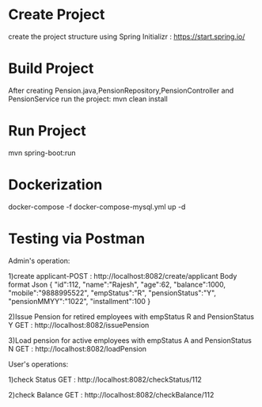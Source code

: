# Create Project
create the project structure using Spring Initializr : https://start.spring.io/

# Build Project
After creating Pension.java,PensionRepository,PensionController and PensionService run the project:
mvn clean install

# Run Project
mvn spring-boot:run

# Dockerization
docker-compose -f docker-compose-mysql.yml up -d

# Testing via Postman

Admin's operation:

1)create applicant-POST : http://localhost:8082/create/applicant
Body format Json
{
    "id":112,
    "name":"Rajesh",
    "age":62,
    "balance":1000,
    "mobile":"9888995522",
    "empStatus":"R",
    "pensionStatus":"Y",
    "pensionMMYY":"1022",
    "installment":100
}


2)Issue Pension for retired employees  with empStatus R and PensionStatus Y
GET : http://localhost:8082/issuePension

3)Load pension for active employees with empStatus A and PensionStatus N
GET : http://localhost:8082/loadPension



User's operations:

1)check Status 
GET : http://localhost:8082/checkStatus/112

2)check Balance
GET : http://localhost:8082/checkBalance/112